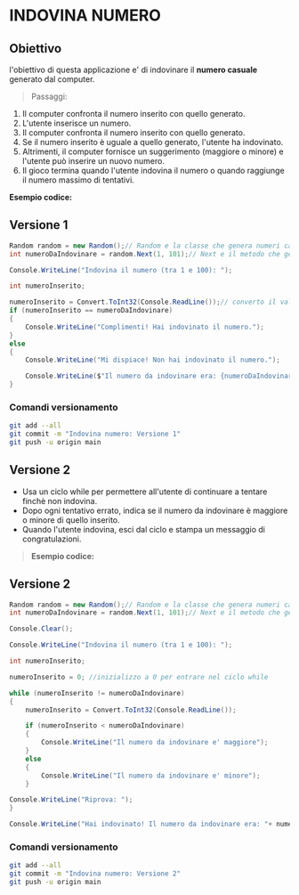 # INDOVINA NUMERO

## Obiettivo

l'obiettivo di questa applicazione e' di indovinare il **numero casuale** generato dal computer.

>Passaggi:

1. Il computer confronta il numero inserito con quello generato.
2. L'utente inserisce un numero.
3. Il computer confronta il numero inserito con quello generato.
4. Se il numero inserito è uguale a quello generato, l'utente ha indovinato.
5. Altrimenti, il computer fornisce un suggerimento (maggiore o minore) e l'utente può inserire un nuovo numero.
6. Il gioco termina quando l'utente indovina il numero o quando raggiunge il numero massimo di tentativi.

**Esempio codice:**
## Versione 1
```csharp
Random random = new Random();// Random e la classe che genera numeri casuali
int numeroDaIndovinare = random.Next(1, 101);// Next e il metodo che genera un numero casuale tra 1 e 100

Console.WriteLine("Indovina il numero (tra 1 e 100): ");

int numeroInserito;

numeroInserito = Convert.ToInt32(Console.ReadLine());// converto il valore inserito dall'utente in un intero perche Console.ReadLine restituisce una stringa
if (numeroInserito == numeroDaIndovinare)
{
    Console.WriteLine("Complimenti! Hai indovinato il numero.");
}
else
{
    Console.WriteLine("Mi dispiace! Non hai indovinato il numero.");

    Console.WriteLine($"Il numero da indovinare era: {numeroDaIndovinare}");
}
```
### Comandi versionamento

```bash
git add --all
git commit -m "Indovina numero: Versione 1"
git push -u origin main
```

## Versione 2

* Usa un ciclo while per permettere all'utente di continuare a tentare finchè non indovina.
* Dopo ogni tentativo errato, indica se il numero da indovinare è maggiore o minore di quello inserito.
* Quando l'utente indovina, esci dal ciclo e stampa un messaggio di congratulazioni.

>**Esempio codice:**
## Versione 2
```csharp
Random random = new Random();// Random e la classe che genera numeri casuali
int numeroDaIndovinare = random.Next(1, 101);// Next e il metodo che genera un numero casuale tra 1 e 100

Console.Clear();

Console.WriteLine("Indovina il numero (tra 1 e 100): ");

int numeroInserito;

numeroInserito = 0; //inizializzo a 0 per entrare nel ciclo while

while (numeroInserito != numeroDaIndovinare)
{
    numeroInserito = Convert.ToInt32(Console.ReadLine());

    if (numeroInserito < numeroDaIndovinare)
    {
        Console.WriteLine("Il numero da indovinare e' maggiore");
    }
    else
    {
        Console.WriteLine("Il numero da indovinare e' minore");
    }

Console.WriteLine("Riprova: ");
}

Console.WriteLine("Hai indovinato! Il numero da indovinare era: "+ numeroDaIndovinare);
```
### Comandi versionamento

```bash
git add --all
git commit -m "Indovina numero: Versione 2"
git push -u origin main
```